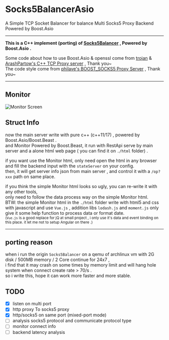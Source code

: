 # Socks5BalancerAsio
A Simple TCP Socket Balancer for balance Multi Socks5 Proxy Backend Powered by Boost.Asio

---

**This is a C++ implement (porting) of [Socks5Balancer](https://github.com/Lyoko-Jeremie/Socks5Balancer) , Powered by Boost.Asio .**

Some code about how to use Boost.Asio & openssl come from [trojan](https://github.com/trojan-gfw/trojan) & [ArashPartow's C++ TCP Proxy server](https://github.com/ArashPartow/proxy) , Thank you~  
The code style come from [philave's BOOST_SOCKS5 Proxy Server](https://github.com/philave/boost_socks5) , Thank you~  

---
## Monitor

![Monitor Screen](https://github.com/Lyoko-Jeremie/Socks5BalancerAsio/wiki/monitor-screen.png)

## Struct Info
now the main server write with pure c++ (c++11/17) , powered by Boost.Asio/Boost.Beast .  
and Monitor Powered by Boost.Beast, it run with RestApi serve by main server and a alone html web page ( you can find it on `./html` folder) .  

if you want use the Monitor html, only need open the html in any browser and fill the backend input with the `stateServer` on your config.  
then, it will get server info json from main server , and control it with a `/op?xxx` path on same place. 

if you think the simple Monitor html looks so ugly, you can re-write it with any other tools,  
only need to follow the data process way on the simple Monitor html.  
BTW: the simple Monitor html in the `./html` folder write with html5 and css with javascript and use `Vue.js` , addition libs `lodash.js` and `moment.js` only give it some help function to process data or format date.  
<small>(`Vue.js` is a good replace for jQ at small project , i only use it's data and event binding on this place. it let me not to setup Angular on there .)</small>

---

## porting reason

when i run the origin `Socks5Balancer` on a qemu of archlinux vm with 2G disk / 500MB memory / 2 Core continue for 24x7 ,  
i find that it may crash on some times by memory limit and will hang hole system when connect create rate > 70/s .  
so i write this, hope it can work more faster and more stable.  

## TODO
- [x] listen on multi port
- [x] http proxy To socks5 proxy
- [x] http/socks5 on same port (mixed-port mode)
- [ ] analysis socks5 protocol and communicate protocol type
- [ ] monitor connect info
- [ ] backend latency analysis 
